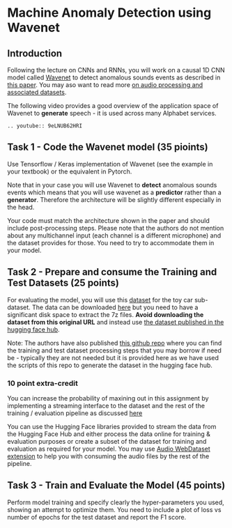 # Machine Anomaly Detection using Wavenet

## Introduction

Following the lecture on CNNs and RNNs, you will work on a causal 1D CNN model called [Wavenet](https://arxiv.org/abs/1609.03499) to detect anomalous sounds events as described in [this paper](https://www.eurasip.org/Proceedings/Eusipco/Eusipco2018/papers/1570437578.pdf). You may aso want to read more [on audio processing and associated datasets](https://huggingface.co/learn/audio-course/chapter1/introduction). 

The following video provides a good overview of the application space of Wavenet to **generate** speech - it is used across many Alphabet services.

```{eval-rst}
.. youtube:: 9eLNUB62HRI
```

## Task 1 - Code the Wavenet model (35 pioints)

Use Tensorflow / Keras  implementation of Wavenet (see the example in your textbook) or the equivalent in Pytorch. 

Note that in your case you will use Wavenet to **detect** anomalous sounds events which means that you will use wavenet as a **predictor** rather than a **generator**. Therefore the architecture will be slightly different especially in the head. 

Your code must match the architecture shown in the paper and should include post-processing steps. Please note that the authors do not mention about any multichannel input (each channel is a different microphone) and the dataset provides for those. You need to try to accommodate them in your model. 
 
## Task 2 - Prepare and consume the Training and Test Datasets (25 points)

For evaluating the model, you will use this [dataset](https://arxiv.org/pdf/1908.03299.pdf) for the toy car sub-dataset.  The data can be downloaded [here](https://zenodo.org/records/3351307#.XT-JZ-j7QdU) but you need to have a significant disk space to extract the 7z files. **Avoid downloading the dataset from this original URL** and instead use [the dataset published in the hugging face hub](https://huggingface.co/datasets/aegean-ai/engine-anomaly-detection-dataset/tree/main). 

Note: The authors have also published [this github repo](https://github.com/YumaKoizumi/ToyADMOS-dataset) where you can find the training and test dataset processing steps that you may borrow if need be - typically they are not needed but it is provided here as we have used the scripts of this repo to generate the dataset in the hugging face hub.


### 10 point extra-credit

You can increase the probability of maxining out in this assignment by implementing a streaming interface to the dataset and the rest of the training / evaluation pipeline as discussed [here]( https://huggingface.co/learn/audio-course/chapter1/streaming)

You can use the Hugging Face libraries provided to stream the data from the Hugging Face Hub and either process the data online for training & evaluation purposes or create a subset of the dataset for training and evaluation as required for your model. You may use [Audio WebDataset extension](https://github.com/archinetai/audio-data-pytorch) to help you with consuming the audio files by the rest of the pipeline.


## Task 3 - Train and Evaluate the Model (45 points)

Perform model training and specify clearly the hyper-parameters you used, showing an attempt to optimize them. You need to include a plot of loss vs number of epochs for the test dataset and report the F1 score. 
